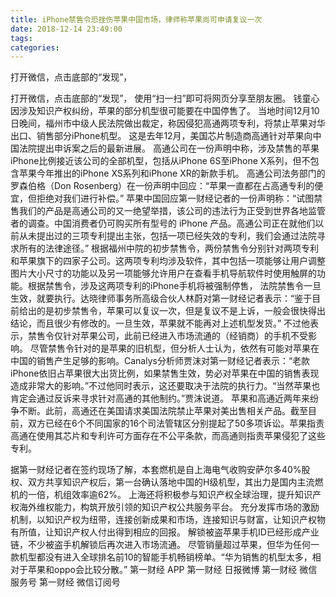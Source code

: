```yaml
---
title: iPhone禁售令恐挫伤苹果中国市场，律师称苹果尚可申请复议一次
date: 2018-12-14 23:49:00
tags: 
categories: 
---
```

打开微信，点击底部的“发现”，
<!-- more -->
打开微信，点击底部的“发现”，
使用“扫一扫”即可将网页分享至朋友圈。
钱童心
因涉及知识产权纠纷，苹果的部分机型很可能要在中国停售了。
当地时间12月10日晚间，福州市中级人民法院做出裁定，称因侵犯高通两项专利，将禁止苹果对华出口、销售部分iPhone机型。
这是去年12月，美国芯片制造商高通针对苹果向中国法院提出申诉案之后的最新进展。
高通公司在一份声明中称，涉及禁售的苹果iPhone比例接近该公司的全部机型，包括从iPhone 6S至iPhone X系列，但不包含苹果今年推出的iPhone XS系列和iPhone XR的新款手机。
高通公司法务部门的罗森伯格（Don Rosenberg）在一份声明中回应：“苹果一直都在占高通专利的便宜，但拒绝对我们进行补偿。”
苹果中国回应第一财经记者的一份声明称：“试图禁售我们的产品是高通公司的又一绝望举措，该公司的违法行为正受到世界各地监管者的调查。中国消费者仍可购买所有型号的 iPhone 产品。高通公司正在就他们以前从未提出过的三项专利提出主张，包括一项已经失效的专利，我们会通过法院寻求所有的法律途径。”
根据福州中院的初步禁售令，两份禁售令分别针对两项专利和苹果旗下的四家子公司。这两项专利均涉及软件，其中包括一项能够让用户调整图片大小尺寸的功能以及另一项能够允许用户在查看手机导航软件时使用触屏的功能。根据禁售令，涉及这两项专利的iPhone手机将被强制停售，
法院禁售令一旦生效，就要执行。达晓律师事务所高级合伙人林蔚对第一财经记者表示：“鉴于目前给出的是初步禁售令，苹果可以复议一次，但是复议不是上诉，一般会很快得出结论，而且很少有修改的。一旦生效，苹果就不能再对上述机型发货。”
不过他表示，禁售令仅针对苹果公司，此前已经进入市场流通的（经销商）的手机不受影响。
尽管禁售令针对的是苹果的旧机型，但分析人士认为，依然有可能对苹果在中国的销售产生足够的影响。Canalys分析师贾沫对第一财经记者表示：“老款iPhone依旧占苹果很大出货比例，如果禁售生效，势必对苹果在中国的销售表现造成非常大的影响。”不过他同时表示，这还要取决于法院的执行力。“当然苹果也肯定会通过反诉来寻求针对高通的其他制约。”贾沫说道。
苹果和高通近两年来纷争不断。此前，高通还在美国请求美国法院禁止苹果对美出售相关产品。截至目前，双方已经在6个不同国家的16个司法管辖区分别提起了50多项诉讼。苹果指责高通在使用其芯片和专利许可方面存在不公平条款，而高通则指责苹果侵犯了这些专利。
 
 
据第一财经记者在签约现场了解，本套燃机是自上海电气收购安萨尔多40%股权、双方共享知识产权后，第一台确认落地中国的H级机型，其出力是国内主流燃机的一倍，机组效率逾62%。
上海还将积极参与知识产权全球治理，提升知识产权海外维权能力，构筑开放引领的知识产权公共服务平台。
充分发挥市场的激励机制，以知识产权为纽带，连接创新成果和市场，连接知识与财富，让知识产权物有所值，让知识产权人付出得到相应的回报。
解锁被盗苹果手机ID已经形成产业链，不少被盗手机解锁后再次进入市场流通。
尽管销量超过苹果，但华为任何一款机型都没有进入全球排名前10的智能手机畅销榜单。“华为销售的机型太多，相对于苹果和oppo会比较分散。”
第一财经
APP
第一财经
日报微博
第一财经
微信服务号
第一财经
微信订阅号
